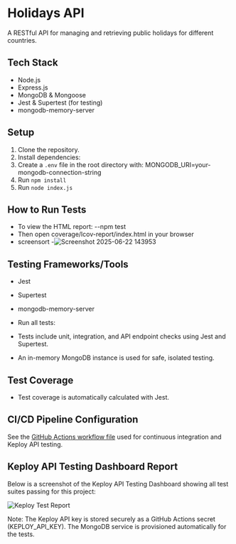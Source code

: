 # Holidays API

A RESTful API for managing and retrieving public holidays for different countries.

## Tech Stack

- Node.js
- Express.js
- MongoDB & Mongoose
- Jest & Supertest (for testing)
- mongodb-memory-server


## Setup
1. Clone the repository.
2. Install dependencies:
3. Create a `.env` file in the root directory with:
   MONGODB_URI=your-mongodb-connection-string
4. Run `npm install`
5. Run `node index.js`

 ## How to Run Tests
 - To view the HTML report:
 --npm test
  - Then open coverage/lcov-report/index.html in your browser
  - screensort
  -![Screenshot 2025-06-22 143953](https://github.com/user-attachments/assets/40afed57-2dbd-41e7-887c-f62dd5277f93)

## Testing Frameworks/Tools
- Jest
- Supertest
- mongodb-memory-server






- Run all tests:
- Tests include unit, integration, and API endpoint checks using Jest and Supertest.
- An in-memory MongoDB instance is used for safe, isolated testing.
## Test Coverage

- Test coverage is automatically calculated with Jest.

## CI/CD Pipeline Configuration

See the [GitHub Actions workflow file](.github/workflows/ci.yml) used for continuous integration and Keploy API testing.

## Keploy API Testing Dashboard Report

Below is a screenshot of the Keploy API Testing Dashboard showing all test suites passing for this project:

![Keploy Test Report]("C:\Users\KIIT\OneDrive\Pictures\Screenshots\screenshotskeploy-test-report.png")

Note: The Keploy API key is stored securely as a GitHub Actions secret (KEPLOY_API_KEY).
      The MongoDB service is provisioned automatically for the tests.
